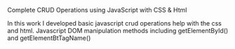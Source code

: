 Complete CRUD Operations using JavaScript with CSS & Html

In this work I developed basic javascript crud operations help with the css and html. Javascript DOM manipulation methods including getElementById() and getElementBtTagName()
